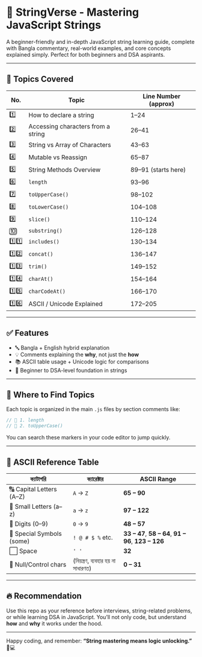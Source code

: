 # 📘 StringVerse - Mastering JavaScript Strings

A beginner-friendly and in-depth JavaScript string learning guide, complete with Bangla commentary, real-world examples, and core concepts explained simply. Perfect for both beginners and DSA aspirants.

---

## 🧩 Topics Covered

| No.  | Topic                              | Line Number (approx) |
| ---- | ---------------------------------- | -------------------- |
| 1️⃣   | How to declare a string            | 1–24                 |
| 2️⃣   | Accessing characters from a string | 26–41                |
| 3️⃣   | String vs Array of Characters      | 43–63                |
| 4️⃣   | Mutable vs Reassign                | 65–87                |
| 5️⃣   | String Methods Overview            | 89–91 (starts here)  |
| 6️⃣   | `length`                           | 93–96                |
| 7️⃣   | `toUpperCase()`                    | 98–102               |
| 8️⃣   | `toLowerCase()`                    | 104–108              |
| 9️⃣   | `slice()`                          | 110–124              |
| 🔟   | `substring()`                      | 126–128              |
| 1️⃣1️⃣ | `includes()`                       | 130–134              |
| 1️⃣2️⃣ | `concat()`                         | 136–147              |
| 1️⃣3️⃣ | `trim()`                           | 149–152              |
| 1️⃣4️⃣ | `charAt()`                         | 154–164              |
| 1️⃣5️⃣ | `charCodeAt()`                     | 166–170              |
| 1️⃣6️⃣ | ASCII / Unicode Explained          | 172–205              |

---

## ✅ Features

- 🔤 Bangla + English hybrid explanation
- 💡 Comments explaining the **why**, not just the **how**
- 📚 ASCII table usage + Unicode logic for comparisons
- 🧠 Beginner to DSA-level foundation in strings

---

## 📁 Where to Find Topics

Each topic is organized in the main `.js` files by section comments like:

```js
// 📌 1. length
// 📌 2. toUpperCase()
```

You can search these markers in your code editor to jump quickly.

---

## 🔗 ASCII Reference Table

| ক্যাটাগরি                 | ক্যারেক্টার                         | ASCII Range                                          |
| ------------------------- | ----------------------------------- | ---------------------------------------------------- |
| 🔠 Capital Letters (A–Z)  | `A` → `Z`                           | **65 – 90**                                          |
| 🔡 Small Letters (a–z)    | `a` → `z`                           | **97 – 122**                                         |
| 🔢 Digits (0–9)           | `0` → `9`                           | **48 – 57**                                          |
| 🔣 Special Symbols (some) | `! @ # $ %` etc.                    | **33 – 47**, **58 – 64**, **91 – 96**, **123 – 126** |
| ⬜ Space                  | `' '`                               | **32**                                               |
| 🛑 Null/Control chars     | (নিয়ন্ত্রণ, ব্যবহার হয় না সাধারণত) | **0 – 31**                                           |

---

## 🔥 Recommendation

Use this repo as your reference before interviews, string-related problems, or while learning DSA in JavaScript. You’ll not only code, but understand **how** and **why** it works under the hood.

---

Happy coding, and remember: **“String mastering means logic unlocking.”** 🧠💻
